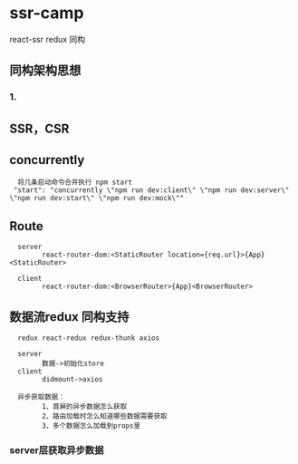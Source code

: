 # ssr-camp
react-ssr redux 同构

## 同构架构思想
### 1.
## SSR，CSR
## concurrently
      将几条启动命令合并执行 npm start
     "start": "concurrently \"npm run dev:client\" \"npm run dev:server\" \"npm run dev:start\" \"npm run dev:mock\""
## Route 
      server
            react-router-dom:<StaticRouter location={req.url}>{App}<StaticRouter>
            
      client
            react-router-dom:<BrowserRouter>{App}<BrowserRouter>

## 数据流redux 同构支持
      redux react-redux redux-thunk axios
      
      server
            数据->初始化store
      client
            didmount->axios
            
      异步获取数据：
            1、首屏的异步数据怎么获取
            2、路由加载时怎么知道哪些数据需要获取
            3、多个数据怎么加载到props里
### server层获取异步数据
